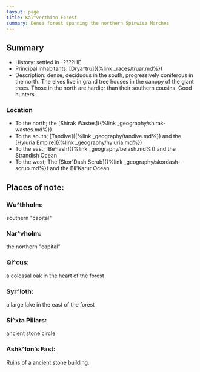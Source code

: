```yaml
---
layout: page
title: Kal^verthian Forest
summary: Dense forest spanning the northern Spinwise Marches
---
```


## Summary
- History: settled in -????HE
- Principal inhabitants: [Drya^tru]({%link _races/truar.md%})
- Description: dense, deciduous in the south, progressively coniferous in the north. The elves live in grand tree houses in the canopy of the giant trees. Those in the north are hardier than their southern cousins. Good hunters.

### Location

- To the north; the [Shirak Wastes]({%link _geography/shirak-wastes.md%})
- To the south; [Tandive]({%link _geography/tandive.md%}) and the [Hyluria Empire]({%link _geography/hyluria.md%})
- To the east; [Be^lash]({%link _geography/belash.md%}) and the Strandish Ocean
- To the west; The [Skor'Dash Scrub]({%link _geography/skordash-scrub.md%}) and the Bli'Karur Ocean
## Places of note:

### Wu^thholm:
 southern "capital"
### Nar^vholm:
 the northern "capital”
### Qi^cus: 
a colossal oak in the heart of the forest
### Syr^loth: 
a large lake in the east of the forest
### Si^xta Pillars: 
ancient stone circle
### Ashk^lon’s Fast: 
Ruins of a ancient stone building.
